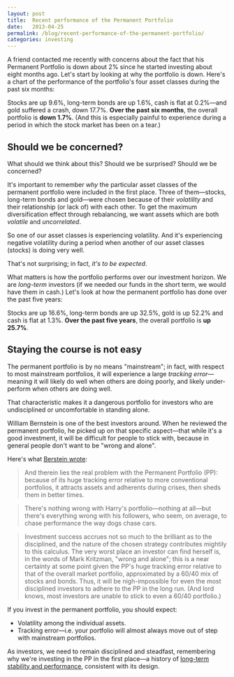 ```yaml
---
layout: post
title:  Recent performance of the Permanent Portfolio
date:   2013-04-25
permalink: /blog/recent-performance-of-the-permanent-portfolio/
categories: investing
---
```


A friend contacted me recently with concerns about the fact that his Permanent Portfolio is down about 2% since he started investing about eight months ago. Let's start by looking at why the portfolio is down. Here's a chart of the performance of the portfolio's four asset classes during the past six months:

Stocks are up 9.6%, long-term bonds are up 1.6%, cash is flat at 0.2%—and gold suffered a crash, down 17.7%. **Over the past six months**, the overall portfolio is **down 1.7%**. (And this is especially painful to experience during a period in which the stock market has been on a tear.)

## Should we be concerned?
What should we think about this? Should we be surprised? Should we be concerned?

It's important to remember _why_ the particular asset classes of the permanent portfolio were included in the first place. Three of them—stocks, long-term bonds and gold—were chosen because of their _volatility_ and their relationship (or lack of) with each other. To get the maximum diversification effect through rebalancing, we want assets which are both _volatile_ and _uncorrelated_.

So one of our asset classes is experiencing volatility. And it's experiencing negative volatility during a period when another of our asset classes (stocks) is doing very well.

That's not surprising; in fact, _it's to be expected_.

What matters is how the portfolio performs over our investment horizon. We are _long-term_ investors (if we needed our funds in the short term, we would have them in cash.) Let's look at how the permanent portfolio has done over the past five years:

Stocks are up 16.6%, long-term bonds are up 32.5%, gold is up 52.2% and cash is flat at 1.3%. **Over the past five years**, the overall portfolio is **up 25.7%**.

## Staying the course is not easy
The permanent portfolio is by no means "mainstream"; in fact, with respect to most mainstream portfolios, it will experience a large _tracking error_—meaning it will likely do well when others are doing poorly, and likely under-perform when others are doing well.

That characteristic makes it a dangerous portfolio for investors who are undisciplined or uncomfortable in standing alone.

William Bernstein is one of the best investors around. When he reviewed the permanent portfolio, he picked up on that specific aspect—that while it's a good investment, it will be difficult for people to stick with, because in general people don't want to be "wrong and alone".

Here's what [Berstein wrote][1]:

> And therein lies the real problem with the Permanent Portfolio (PP): because of its huge tracking error relative to more conventional portfolios, it attracts assets and adherents during crises, then sheds them in better times.

> There's nothing wrong with Harry's portfolio—nothing at all—but there's everything wrong with his followers, who seem, on average, to chase performance the way dogs chase cars.

> Investment success accrues not so much to the brilliant as to the disciplined, and the nature of the chosen strategy contributes mightily to this calculus. The very worst place an investor can find herself is, in the words of Mark Kritzman, "wrong and alone"; this is a near certainty at some point given the PP's huge tracking error relative to that of the overall market portfolio, approximated by a 60/40 mix of stocks and bonds. Thus, it will be nigh-impossible for even the most disciplined investors to adhere to the PP in the long run. (And lord knows, most investors are unable to stick to even a 60/40 portfolio.)

If you invest in the permanent portfolio, you should expect:

* Volatility among the individual assets.
* Tracking error—i.e. your portfolio will almost always move out of step with mainstream portfolios.

As investors, we need to remain disciplined and steadfast, remembering why we're investing in the PP in the first place—a history of [long-term stability and performance][2], consistent with its design.

[1]:	http://www.efficientfrontier.com/ef/0adhoc/harry.htm
[2]:	http://crawlingroad.com/blog/2008/12/22/permanent-portfolio-historical-returns/
[3]:	http://www.moneyforsomething.org